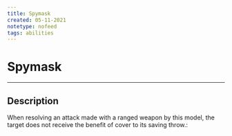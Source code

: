 ```yaml
---
title: Spymask
created: 05-11-2021
notetype: nofeed
tags: abilities
---
```


# Spymask

---

## Description

When resolving an attack made with a ranged weapon by this model, the target does not receive the benefit of cover to its saving throw.: